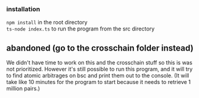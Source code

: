 ### installation

`npm install` in the root directory <br>
`ts-node index.ts` to run the program from the src directory <br>

## abandoned (go to the crosschain folder instead)

We didn't have time to work on this and the crosschain stuff so this is was not prioritized. However it's still possible to run this program, and it will try to find atomic arbitrages on bsc and print them out to the console. (It will take like 10 minutes for the program to start because it needs to retrieve 1 million pairs.)
